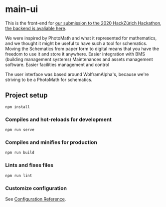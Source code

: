 # main-ui

This is the front-end for [our submission to the 2020 HackZürich Hackathon](http://devpost.com/software/digimatic), [the backend is avaliable here](https://github.com/BryanSky/image-processing-backend).

We were inspired by PhotoMath and what it represented for mathematics, and we thought it might be useful to have such a tool for schematics. Moving the Schematics from paper form to digital means that you have the freedom to use it and store it anywhere. Easier integration with BMS (building management systems) Maintenances and assets management software. Easier facilities management and control

The user interface was based around WolframAlpha's, because we're striving to be a PhotoMath for schematics.

## Project setup
```
npm install
```

### Compiles and hot-reloads for development
```
npm run serve
```

### Compiles and minifies for production
```
npm run build
```

### Lints and fixes files
```
npm run lint
```

### Customize configuration
See [Configuration Reference](https://cli.vuejs.org/config/).

